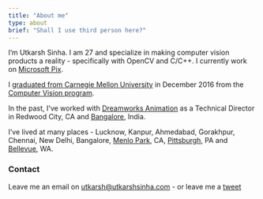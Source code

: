 ```yaml
---
title: "About me"
type: about
brief: "Shall I use third person here?"
---
```

I’m Utkarsh Sinha. I am 27 and specialize in making computer vision products a reality - specifically with OpenCV and C/C++. I currently work on <a href='https://www.microsoft.com/en-us/research/product/microsoftpix/'>Microsoft Pix</a>.

I [graduated from Carnegie Mellon University](http://ri.cmu.edu/person.html?person_id=3975) in December 2016 from the [Computer Vision program](http://www.ri.cmu.edu/MSCV).

In the past, I've worked with [Dreamworks Animation](https://en.wikipedia.org/wiki/DreamWorks_Animation) as a Technical Director in Redwood City, CA and [Bangalore](https://en.wikipedia.org/wiki/Bangalore), India.



I’ve lived at many places - Lucknow, Kanpur, Ahmedabad, Gorakhpur, Chennai, New Delhi, Bangalore, [Menlo Park](https://en.wikipedia.org/wiki/Menlo_Park,_California), CA, [Pittsburgh](https://en.wikipedia.org/wiki/Pittsburgh,_Pennsylvania), PA and [Bellevue](https://en.wikipedia.org/wiki/Bellevue,_Washington), WA.

### Contact
Leave me an email on [utkarsh@utkarshsinha.com](mailto:utkarsh@utkarshsinha.com) - or leave me a [tweet](http://twitter.com/utkarshsinha)
